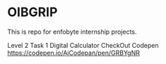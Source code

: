 # OIBGRIP
This is repo for enfobyte internship projects.

Level 2 Task 1 Digital Calculator
CheckOut Codepen https://codepen.io/AjCodepan/pen/GRBYgNR

